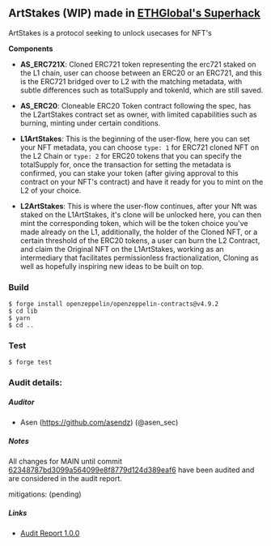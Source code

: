 ## ArtStakes (WIP) made in [ETHGlobal's Superhack](https://ethglobal.com/showcase/artstakes-m5jy1)

ArtStakes is a protocol seeking to unlock usecases for NFT's

**Components**

- **AS_ERC721X**: Cloned ERC721 token representing the erc721 staked on the L1 chain, user can choose between an ERC20 or an ERC721, and this is the ERC721 bridged over to L2 with the matching metadata, with subtle differences such as totalSupply and tokenId, which are still saved.

- **AS_ERC20**: Cloneable ERC20 Token contract following the spec, has the L2artStakes contract set as owner, with limited capabilities such as burning, minting under certain conditions.

- **L1ArtStakes**:
  This is the beginning of the user-flow, here you can set your NFT metadata, you can choose `type: 1` for ERC721 cloned NFT on the L2 Chain or `type: 2` for ERC20 tokens that you can specify the totalSupply for, once the transaction for setting the metadata is confirmed, you can stake your token (after giving approval to this contract on your NFT's contract) and have it ready for you to mint on the L2 of your choice.

- **L2ArtStakes**: This is where the user-flow continues, after your Nft was staked on the L1ArtStakes, it's clone will be unlocked here, you can then mint the corresponding token, which will be the token choice you've made already on the L1, additionally, the holder of the Cloned NFT, or a certain threshold of the ERC20 tokens, a user can burn the L2 Contract, and claim the Original NFT on the L1ArtStakes, working as an intermediary that facilitates permissionless fractionalization, Cloning as well as hopefully inspiring new ideas to be built on top.

### Build

```shell
$ forge install openzeppelin/openzeppelin-contracts@v4.9.2
$ cd lib
$ yarn
$ cd ..
```

### Test

```shell
$ forge test
```


### Audit details:

##### Auditor

- Asen (https://github.com/asendz) (@asen_sec)

##### Notes

All changes for MAIN until commit [62348787bd3099a564099e8f8779d124d389eaf6](https://github.com/owl11/ArtStakes/commit/62348787bd3099a564099e8f8779d124d389eaf6) have been audited and are considered in the audit report.

mitigations: (pending)

##### Links

- [Audit Report 1.0.0](https://github.com/asendz/Portfolio/blob/main/Security%20Reports/Private%20audits/ArtStakes.md)
